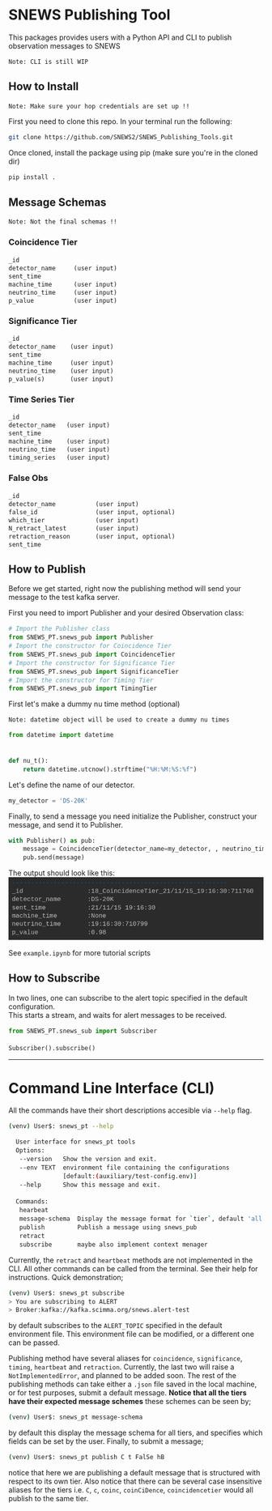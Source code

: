 # SNEWS Publishing Tool

This packages provides users with a Python API and CLI to publish observation messages to SNEWS

    Note: CLI is still WIP 

## How to Install

    Note: Make sure your hop credentials are set up !!

First you need to clone this repo. In your terminal run the following:

````bash 
git clone https://github.com/SNEWS2/SNEWS_Publishing_Tools.git
````

Once cloned, install the package using pip (make sure you're in the cloned dir)

````bash
pip install .
````

## Message Schemas

    Note: Not the final schemas !!

### Coincidence Tier

````
_id                 
detector_name     (user input)    
sent_time           
machine_time      (user input)    
neutrino_time     (user input)     
p_value           (user input)    
````

### Significance Tier

````
_id                 
detector_name    (user input)      
sent_time           
machine_time     (user input)        
neutrino_time    (user input)       
p_value(s)       (user input)    
````

### Time Series Tier

````
_id                
detector_name   (user input)      
sent_time           
machine_time    (user input)      
neutrino_time   (user input)     
timing_series   (user input)
````

### False Obs

````
_id
detector_name           (user input)          
false_id                (user input, optional)    
which_tier              (user input)    
N_retract_latest        (user input)    
retraction_reason       (user input, optional)  
sent_time           
````

## How to Publish

Before we get started, right now the publishing method will send your message to the test kafka server.

First you need to import Publisher and  your desired Observation class:

````Python
# Import the Publisher class
from SNEWS_PT.snews_pub import Publisher
# Import the constructor for Coincidence Tier
from SNEWS_PT.snews_pub import CoincidenceTier
# Import the constructor for Significance Tier
from SNEWS_PT.snews_pub import SignificanceTier
# Import the constructor for Timing Tier
from SNEWS_PT.snews_pub import TimingTier
````

First let's make a dummy nu time method (optional)

    Note: datetime object will be used to create a dummy nu times

```Python
from datetime import datetime


def nu_t():
    return datetime.utcnow().strftime("%H:%M:%S:%f")
```

Let's define the name of our detector.
```Python
my_detector = 'DS-20K'

```


Finally, to send a message you need initialize the Publisher, construct your message, and send it to Publisher. 
```Python
with Publisher() as pub:
    message = CoincidenceTier(detector_name=my_detector, , neutrino_time=nu_t(), p_value = 0.98,).message()
    pub.send(message)
```

The output should look like this:
![img.png](img.png)

See `example.ipynb` for more tutorial scripts 

## How to Subscribe

In two lines, one can subscribe to the alert topic specified in the default configuration. <br>
This starts a stream, and waits for alert messages to be received.
```python
from SNEWS_PT.snews_sub import Subscriber

Subscriber().subscribe()
```

---
# Command Line Interface (CLI)
All the commands have their short descriptions accesible via `--help` flag. 
```bash
(venv) User$: snews_pt --help 
```
```bash
  User interface for snews_pt tools 
  Options:
   --version   Show the version and exit. 
   --env TEXT  environment file containing the configurations  
               [default:(auxiliary/test-config.env)]
   --help      Show this message and exit.
  
  Commands:
   hearbeat 
   message-schema  Display the message format for `tier`, default 'all'
   publish         Publish a message using snews_pub
   retract 
   subscribe       maybe also implement context menager
```

Currently, the `retract` and `heartbeat` methods are not implemented in the CLI. All other commands can be called from the terminal. See their help for instructions.
Quick demonstration;
```bash 
(venv) User$: snews_pt subscribe 
> You are subscribing to ALERT                                                                                            
> Broker:kafka://kafka.scimma.org/snews.alert-test
```
by default subscribes to the `ALERT_TOPIC` specified in the default environment file. This environment file can be modified, or a different one can be passed.

Publishing method have several aliases for `coincidence`, `significance`, `timing`, `heartbeat` and `retraction`. Currently, the last two will raise a `NotImplementedError`, and planned to be added soon.
The rest of the publishing methods can take either a `.json` file saved in the local machine, or for test purposes, submit a default message.
**Notice that all the tiers have their expected message schemes** these schemes can be seen by;

```bash
(venv) User$: snews_pt message-schema
```
by default this display the message schema for all tiers, and specifies which fields can be set by the user.
Finally, to submit a message;
```bash
(venv) User$: snews_pt publish C t FalSe hB
```
notice that here we are publishing a default message that is structured with respect to its own tier. Also notice that there can be several case insensitive aliases for the tiers i.e. `C`, `c`, `coinc`, `coinCiDence`, `coincidencetier` would all publish to the same tier.
